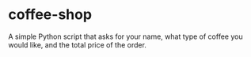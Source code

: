 # coffee-shop
A simple Python script that asks for your name, what type of coffee you would like, and the total price of the order.
